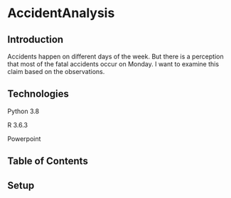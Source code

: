 # AccidentAnalysis

## Introduction
Accidents happen on different days of the week. But there is a perception that most of the fatal accidents occur on Monday. I want to examine this claim based on the observations.

## Technologies
Python 3.8

R 3.6.3

Powerpoint

## Table of Contents

## Setup
